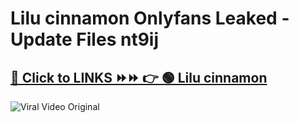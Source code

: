 
 # Lilu cinnamon Onlyfans Leaked - Update Files nt9ij

## <h2><a href="https://clipsfans.com/Lilu_cinnamon&ref=git">🔗 Click to LINKS ⏩⏩ 👉 🟢 Lilu cinnamon </a></h2>

<a href="https://clipsfans.com/Lilu_cinnamon&ref=git" rel="nofollow" data-target="animated-image.originalLink"><img src="https://i.ibb.co.com/xMMVF88/686577567.gif" alt="Viral Video Original" style="max-width: 100%; display: inline-block;" data-target="animated-image.originalImage"></a>

